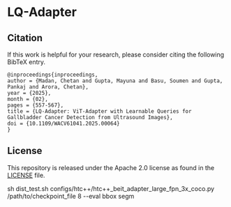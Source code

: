 # LQ-Adapter


## Citation

If this work is helpful for your research, please consider citing the following BibTeX entry.

```
@inproceedings{inproceedings,
author = {Madan, Chetan and Gupta, Mayuna and Basu, Soumen and Gupta, Pankaj and Arora, Chetan},
year = {2025},
month = {02},
pages = {557-567},
title = {LQ-Adapter: ViT-Adapter with Learnable Queries for Gallbladder Cancer Detection from Ultrasound Images},
doi = {10.1109/WACV61041.2025.00064}
}
```

## License

This repository is released under the Apache 2.0 license as found in the [LICENSE](LICENSE.md) file.




sh dist_test.sh configs/htc++/htc++_beit_adapter_large_fpn_3x_coco.py /path/to/checkpoint_file 8 --eval bbox segm
